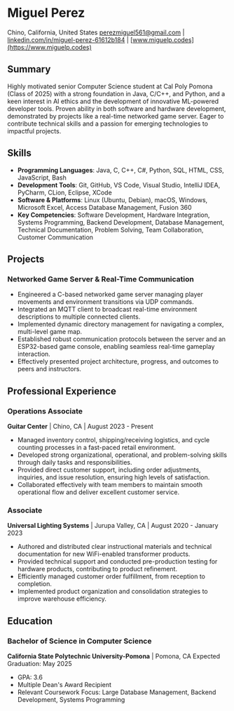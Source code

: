 # Miguel Perez
Chino, California, United States
perezmiguel561@gmail.com | [linkedin.com/in/miguel-perez-61612b184](https://www.linkedin.com/in/miguel-perez-61612b184) | [www.miguelp.codes](https://www.miguelp.codes)

## Summary
Highly motivated senior Computer Science student at Cal Poly Pomona (Class of 2025) with a strong foundation in Java, C/C++, and Python, and a keen interest in AI ethics and the development of innovative ML-powered developer tools. Proven ability in both software and hardware development, demonstrated by projects like a real-time networked game server. Eager to contribute technical skills and a passion for emerging technologies to impactful projects.

## Skills
*   **Programming Languages**: Java, C, C++, C#, Python, SQL, HTML, CSS, JavaScript, Bash
*   **Development Tools**: Git, GitHub, VS Code, Visual Studio, IntelliJ IDEA, PyCharm, CLion, Eclipse, XCode
*   **Software & Platforms**: Linux (Ubuntu, Debian), macOS, Windows, Microsoft Excel, Access Database Management, Fusion 360
*   **Key Competencies**: Software Development, Hardware Integration, Systems Programming, Backend Development, Database Management, Technical Documentation, Problem Solving, Team Collaboration, Customer Communication

## Projects

### Networked Game Server & Real-Time Communication
*   Engineered a C-based networked game server managing player movements and environment transitions via UDP commands.
*   Integrated an MQTT client to broadcast real-time environment descriptions to multiple connected clients.
*   Implemented dynamic directory management for navigating a complex, multi-level game map.
*   Established robust communication protocols between the server and an ESP32-based game console, enabling seamless real-time gameplay interaction.
*   Effectively presented project architecture, progress, and outcomes to peers and instructors.

## Professional Experience

### Operations Associate
**Guitar Center** | Chino, CA | August 2023 - Present
*   Managed inventory control, shipping/receiving logistics, and cycle counting processes in a fast-paced retail environment.
*   Developed strong organizational, operational, and problem-solving skills through daily tasks and responsibilities.
*   Provided direct customer support, including order adjustments, inquiries, and issue resolution, ensuring high levels of satisfaction.
*   Collaborated effectively with team members to maintain smooth operational flow and deliver excellent customer service.

### Associate
**Universal Lighting Systems** | Jurupa Valley, CA | August 2020 - January 2023
*   Authored and distributed clear instructional materials and technical documentation for new WiFi-enabled transformer products.
*   Provided technical support and conducted pre-production testing for hardware products, contributing to product refinement.
*   Efficiently managed customer order fulfillment, from reception to completion.
*   Implemented product organization and consolidation strategies to improve warehouse efficiency.

## Education

### Bachelor of Science in Computer Science
**California State Polytechnic University-Pomona** | Pomona, CA
Expected Graduation: May 2025
*   GPA: 3.6
*   Multiple Dean's Award Recipient
*   Relevant Coursework Focus: Large Database Management, Backend Development, Systems Programming 